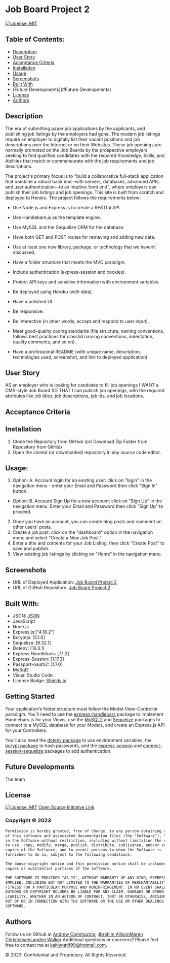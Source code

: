 # Job Board Project 2
[![License: MIT](https://img.shields.io/badge/License-MIT-yellow.svg)](https://opensource.org/licenses/MIT)

## Table of Contents:
- [Description](#Description)
- [User Story](#User-Story)
- [Acceptance Criteria](#Acceptance-Criteria)
- [Installation](#Installation)
- [Usage](#Usage)
- [Screenshots](#Screenshots)
- [Built With](#Built-With)
- [Future Developments](#Future Developments)
- [License](#License)
- [Authors](#Authors)


## Description

The era of submitting paper job applications by the applicants, and publishing job listings by the employers had gone. The modern job listings require an employer to digitally list their vacant positions and job descriptions over the Internet or on their Websites. These job openings are normally promoted on the Job Boards by the prospective employers seeking to find qualified candidates with the required Knowledge, Skills, and Abilities that match or commensurate with the job requirements and job descriptions.

The project's primary focus is to "build a collaborative full-stack application that oombine a robust back end -with servers, databases, advanced APIs, and user authentication—to an intuitive front end", where employers can publish their job listings and job openings. This site is built from scratch and deployed to Heroku. The project follows the requirements below:

- Use Node.js and Express.js to create a RESTful API.

- Use Handlebars.js as the template engine.

- Use MySQL and the Sequelize ORM for the database.

- Have both GET and POST routes for retrieving and adding new data.

- Use at least one new library, package, or technology that we haven’t discussed.

- Have a folder structure that meets the MVC paradigm.

- Include authentication (express-session and cookies).

- Protect API keys and sensitive information with environment variables.

- Be deployed using Heroku (with data).

- Have a polished UI.

- Be responsive.

- Be interactive (in other words, accept and respond to user input).

- Meet good-quality coding standards (file structure, naming conventions, follows best practices for class/id naming conventions, indentation, quality comments, and so on).

- Have a professional README (with unique name, description, technologies used, screenshot, and link to deployed application).

## User Story

AS an employer who is looking for candiates to fill job openings
I WANT a CMS-style Job Board
SO THAT I can publish job openings, with the required attributes like job titles, job descriptions, job ids, and job locations.

## Acceptance Criteria



## Installation
1. Clone the Repository from GitHub 
(or) Download Zip Folder from Repository from GitHub
2. Open the cloned (or downloaded) repository in any source code editor.

## Usage:

1. Option: A. Account login for an existing user: click on "login" in the navigation menu - enter your Email and Password then click "Sign In" button.
- Option: B. Account Sign Up for a new account: click on "Sign Up" in the navigation menu. Enter your Email and Password then click "Sign Up" to proceed.
2. Once you have an account, you can create blog posts and comment on other users' posts.
3. Create a job post: click on the "dashboard" option in the navigation menu and select "Create a New Job Post."
4. Enter a title and contents for your Job Listing, then click "Create Post" to save and publish.
5. View existing job listings by clicking on "Home" in the navigation menu.


## Screenshots

- URL of Deployed Application: [Job Board Project 2]()
- URL of GitHub Repository: [Job Board Project 2](http://www.github.com/mj470/job-board-project-2)


## Built With:

- JSON:[ JSON](https://www.npmjs.com/package/json)
- JavaScript
- Node.js 
- Express.js:["4.18.2"]
- Bcryptjs: [5.1.0]
- Sequelize: [6.32.1]
- Dotenv: [16.3.1]
- Express Handlebars: [7.1.2]
- Express-Session: [1.17.3]
- Passport-oauth2: [1.7.0]
- MySql2
- Visual Studio Code:
- License Badge: [Shields.io](https://shields.io/)

## Getting Started

Your application’s folder structure must follow the Model-View-Controller paradigm. You’ll need to use the [express-handlebars](https://www.npmjs.com/package/express-handlebars) package to implement Handlebars.js for your Views, use the [MySQL2](https://www.npmjs.com/package/mysql2) and [Sequelize](https://www.npmjs.com/package/sequelize) packages to connect to a MySQL database for your Models, and create an Express.js API for your Controllers.

You’ll also need the [dotenv package](https://www.npmjs.com/package/dotenv) to use environment variables, the [bcrypt package](https://www.npmjs.com/package/bcrypt) to hash passwords, and the [express-session](https://www.npmjs.com/package/express-session) and [connect-session-sequelize](https://www.npmjs.com/package/connect-session-sequelize) packages to add authentication.

## Future Developments

The team

## License
  
[![License: MIT](https://img.shields.io/badge/License-MIT-yellow.svg)](https://opensource.org/licenses/MIT) [Open Source Initiative Link](https://opensource.org/licenses/MIT)

### Copyright © 2023 
```md
Permission is hereby granted, free of charge, to any person obtaining a copy
of this software and associated documentation files (the "Software"), to deal
in the Software without restriction, including without limitation the rights
to use, copy, modify, merge, publish, distribute, sublicense, and/or sell
copies of the Software, and to permit persons to whom the Software is
furnished to do so, subject to the following conditions:

The above copyright notice and this permission notice shall be included in all
copies or substantial portions of the Software.

THE SOFTWARE IS PROVIDED "AS IS", WITHOUT WARRANTY OF ANY KIND, EXPRESS OR
IMPLIED, INCLUDING BUT NOT LIMITED TO THE WARRANTIES OF MERCHANTABILITY,
FITNESS FOR A PARTICULAR PURPOSE AND NONINFRINGEMENT. IN NO EVENT SHALL THE
AUTHORS OR COPYRIGHT HOLDERS BE LIABLE FOR ANY CLAIM, DAMAGES OR OTHER
LIABILITY, WHETHER IN AN ACTION OF CONTRACT, TORT OR OTHERWISE, ARISING FROM,
OUT OF OR IN CONNECTION WITH THE SOFTWARE OR THE USE OR OTHER DEALINGS IN THE
SOFTWARE.
```

## Authors

Follow us on Github at [Andrew Commuzzie](https://github.com/AComuzzie), .[Ibrahim Allison](https://github.com/IbrahimAllison)[Maren Christensen](https://github.com/mj470)[Landen Walker](https://github.com/lwalker107) Additional questions or concerns? Please feel free to contact me at kaitlynatif90@hotmail.com.

© 2023. Confidential and Proprietary. All Rights Reserved.